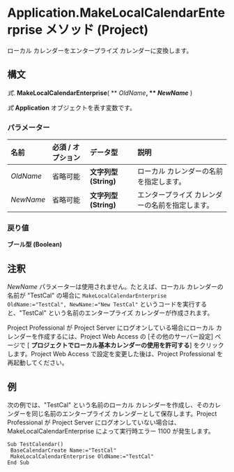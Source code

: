 
# Application.MakeLocalCalendarEnterprise メソッド (Project)

ローカル カレンダーをエンタープライズ カレンダーに変換します。


## 構文

 _式_. **MakeLocalCalendarEnterprise**( ** _OldName_**, ** _NewName_** )

 _式_ **Application** オブジェクトを表す変数です。


### パラメーター



|**名前**|**必須 / オプション**|**データ型**|**説明**|
|:-----|:-----|:-----|:-----|
| _OldName_|省略可能|**文字列型 (String)**|ローカル カレンダーの名前を指定します。|
| _NewName_|省略可能|**文字列型 (String)**|エンタープライズ カレンダーの名前を指定します。|

### 戻り値

 **ブール型 (Boolean)**


## 注釈

 _NewName_ パラメーターは使用されません。たとえば、ローカル カレンダーの名前が "TestCal" の場合に `MakeLocalCalendarEnterprise OldName:="TestCal", NewName:="New TestCal"` というコードを実行すると、"TestCal" という名前のエンタープライズ カレンダーが作成されます。

Project Professional が Project Server にログオンしている場合にローカル カレンダーを作成するには、Project Web Access の [その他のサーバー設定] ページで [ **プロジェクトでローカル基本カレンダーの使用を許可する**] をクリックします。Project Web Access で設定を変更した後は、Project Professional を再起動してください。


## 例

次の例では、"TestCal" という名前のローカル カレンダーを作成し、そのカレンダーを同じ名前のエンタープライズ カレンダーとして保存します。Project Professional が Project Server にログオンしていない場合は、MakeLocalCalendarEnterprise によって実行時エラー 1100 が発生します。


```
Sub TestCalendar() 
 BaseCalendarCreate Name:="TestCal" 
 MakeLocalCalendarEnterprise OldName:="TestCal" 
End Sub
```

